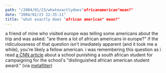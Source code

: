 ```yaml
---
path: "/2004/01/23/whatexactlydoes"africanamerican"mean?" 
date: "2004/01/23 22:35:11" 
title: "what exactly does "african american" mean?" 
---
```

a friend of mine who visited europe was telling some americans about the trip and was asked: "are there a lot of african americans in europe?" if the ridiculousness of that question isn't imediately apparent (and it took me a while), you're likely a fellow american. i was remembering this question as i read <a href="http://www.cnn.com/2004/EDUCATION/01/22/king.controversy.ap/index.html">a CNN article</a> about a school punishing a south african student for campaigning for the school's "distinguished african american student award." (via <a href="http://www.metafilter.com/mefi/30901">metafilter</a>)